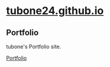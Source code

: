 # [tubone24.github.io](https://tubone24.github.io)

## Portfolio

tubone's Portfolio site.

[Portfolio](https://portfolio.tubone-project24.xyz/)
